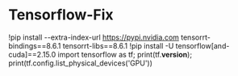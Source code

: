 # Tensorflow-Fix

!pip install --extra-index-url https://pypi.nvidia.com tensorrt-bindings==8.6.1 tensorrt-libs==8.6.1
!pip install -U tensorflow[and-cuda]==2.15.0
import tensorflow as tf; print(tf.__version__); print(tf.config.list_physical_devices('GPU'))
